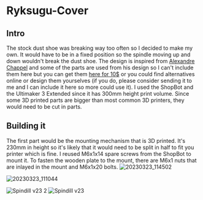 # Ryksugu-Cover

## Intro

The stock dust shoe was breaking way too often so I decided to make my own. It would have to be in a fixed position so the spindle moving up and down wouldn't break the dust shoe. The design is inspired from [Alexandre Chappel](https://www.youtube.com/@achappel) and some of the parts are used from his design so I can't include them here but you can get them [here for 10$](https://www.alch.shop/shop/p/dust-shoe) or you could find alternatives online or design them yourselves (if you do, please consider sending it to me and I can include it here so more could use it). I used the ShopBot and the Ultimaker 3 Extended since it has 300mm height print volume. Since some 3D printed parts are bigger than most common 3D printers, they would need to be cut in parts.

## Building it

The first part would be the mounting mechanism that is 3D printed. It's 230mm in height so it's likely that it would need to be split in half to fit you printer which is fine. I reused M6x1x14 spare screws from the ShopBot to mount it. To fasten the wooden plate to the mount, there are M6x1 nuts that are inlayed in the mount and M6x1x20 bolts.
![20230323_114502](https://user-images.githubusercontent.com/89197469/228607526-8ee60439-f4d1-4194-9f07-ab41a22738cc.jpg)

![20230323_111044](https://user-images.githubusercontent.com/89197469/227186714-c900759d-cc14-41cb-b8e8-e270410b2fc6.jpg)

![Spindill v23 2](https://user-images.githubusercontent.com/89197469/227171799-b48e7e92-353b-45a1-87a1-ac9644be2918.png)
![Spindill v23](https://user-images.githubusercontent.com/89197469/227171809-f0156902-5aa7-4e63-8ed2-b2402a1d5e17.png)
